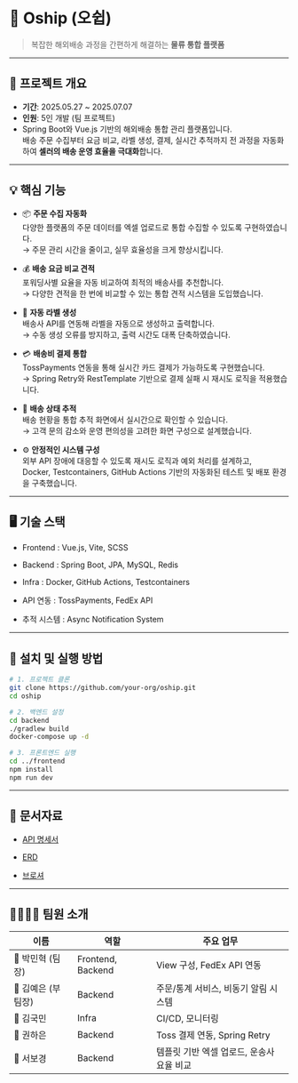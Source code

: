 # 🚢 Oship (오쉽)

> 복잡한 해외배송 과정을 간편하게 해결하는 **물류 통합 플랫폼**

---

## 📌 프로젝트 개요

- **기간**: 2025.05.27 ~ 2025.07.07
- **인원**: 5인 개발 (팀 프로젝트)
- Spring Boot와 Vue.js 기반의 해외배송 통합 관리 플랫폼입니다.  
  배송 주문 수집부터 요금 비교, 라벨 생성, 결제, 실시간 추적까지 전 과정을 자동화하여 **셀러의 배송 운영 효율을 극대화**합니다.

---

## 💡 핵심 기능

- 📦 **주문 수집 자동화**  
  다양한 플랫폼의 주문 데이터를 엑셀 업로드로 통합 수집할 수 있도록 구현하였습니다.  
  → 주문 관리 시간을 줄이고, 실무 효율성을 크게 향상시킵니다.

- 💰 **배송 요금 비교 견적**  
  포워딩사별 요율을 자동 비교하여 최적의 배송사를 추천합니다.  
  → 다양한 견적을 한 번에 비교할 수 있는 통합 견적 시스템을 도입했습니다.

- 🧾 **자동 라벨 생성**  
  배송사 API를 연동해 라벨을 자동으로 생성하고 출력합니다.  
  → 수동 생성 오류를 방지하고, 출력 시간도 대폭 단축하였습니다.

- 💳 **배송비 결제 통합**  
  TossPayments 연동을 통해 실시간 카드 결제가 가능하도록 구현했습니다.  
  → Spring Retry와 RestTemplate 기반으로 결제 실패 시 재시도 로직을 적용했습니다.

- 🚚 **배송 상태 추적**  
  배송 현황을 통합 추적 화면에서 실시간으로 확인할 수 있습니다.  
  → 고객 문의 감소와 운영 편의성을 고려한 화면 구성으로 설계했습니다.

- ⚙️ **안정적인 시스템 구성**  
  외부 API 장애에 대응할 수 있도록 재시도 로직과 예외 처리를 설계하고,  
  Docker, Testcontainers, GitHub Actions 기반의 자동화된 테스트 및 배포 환경을 구축했습니다.


---

## 🖥️ 기술 스택

- Frontend : Vue.js, Vite, SCSS

- Backend : Spring Boot, JPA, MySQL, Redis

- Infra : Docker, GitHub Actions, Testcontainers

- API 연동 : TossPayments, FedEx API

- 추적 시스템 : Async Notification System

---

## 🚀 설치 및 실행 방법

```bash
# 1. 프로젝트 클론
git clone https://github.com/your-org/oship.git
cd oship

# 2. 백엔드 설정
cd backend
./gradlew build
docker-compose up -d

# 3. 프론트엔드 실행
cd ../frontend
npm install
npm run dev
```

---
## 📑 문서자료

- [API 명세서](링크추가예정)

- [ERD](https://www.erdcloud.com/d/P59dEbgyLSHW2zCGK)

- [브로셔](https://www.notion.so/teamsparta/14-2162dc3ef514809a980bd4f2317ad7c9?p=21e2dc3ef514811ca0b2ca6b9a5f36ca&pm=s)

---

## 👨‍👩‍👧‍👦 팀원 소개
| 이름           | 역할                 | 주요 업무                    |
|--------------| ------------------ | ------------------------ |
| 🐔 박민혁 (팀장)  | Frontend, Backend   | View 구성, FedEx API 연동    |
| 🐣 김예은 (부팀장) | Backend            | 주문/통계 서비스, 비동기 알림 시스템    |
| 🐣 김국민       | Infra              | CI/CD, 모니터링              |
| 🐣 권하은       | Backend            | Toss 결제 연동, Spring Retry |
| 🐣 서보경       | Backend            | 템플릿 기반 엑셀 업로드, 운송사 요율 비교 |
